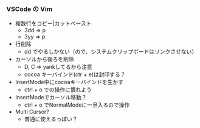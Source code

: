 ### VSCode の Vim
- 複数行をコピー|カットペースト
    - 3dd => p
    - 3yy => p
- 行削除
    - dd でやるしかない（ので、システムクリップボードはリンクさせない）
- カーソルから後ろを削除
    - D, C => yankしてるから注意
    - cocoa キーバインド(ctr + e)は封印する？
- InsertMode中にcocoaキーバインドを生かす
    - ctrl + o での操作に慣れよう
- InsertModeでカーソル移動？
    - ctrl + o でNormalModeに一旦入るので操作
- Multi Cursor?
    - 普通に使えるっぽい？
